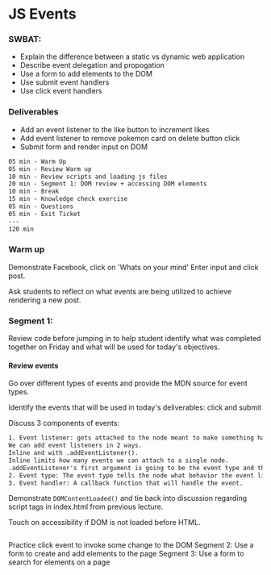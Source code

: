 # JS Events

### SWBAT:

- Explain the difference between a static vs dynamic web application
- Describe event delegation and propogation
- Use a form to add elements to the DOM
- Use submit event handlers
- Use click event handlers 

### Deliverables

- Add an event listener to the like button to increment likes
- Add event listener to remove pokemon card on delete button click
- Submit form and render input on DOM 

```txt
05 min - Warm Up
05 min - Review Warm up
10 min - Review scripts and loading js files
20 min - Segment 1: DOM review + accessing DOM elements
10 min - Break
15 min - Knowledge check exercise
05 min - Questions
05 min - Exit Ticket
---
120 min
```

### Warm up 

Demonstrate Facebook, click on 'Whats on your mind' Enter input and click post.

Ask students to reflect on what events are being utilized to achieve rendering a new post.  

### Segment 1:

Review code before jumping in to help student identify what was completed together on Friday and what will be used for today's objectives.

#### Review events

Go over different types of events and provide the MDN source for event types.

Identify the events that will be used in today's deliverables: click and submit

Discuss 3 components of events:

```txt
1. Event listener: gets attached to the node meant to make something happen. 
We can add event listeners in 2 ways. 
Inline and with .addEventListener(). 
Inline limits how many events we can attach to a single node. 
.addEventListener's first argument is going to be the event type and the second argument is going to be a callback function referred to as event handler. 
2. Event type: The event type tells the node what behavior the event listener should react on, and when it is heard, it will invoke the event handler.
3. Event handler: A callback function that will handle the event. 
```

Demonstrate `DOMContentLoaded()` and tie back into discussion regarding script tags in index.html from previous lecture.

Touch on accessibility if DOM is not loaded before HTML.


```

```

Practice click event to invoke some change to the DOM
Segment 2:
Use a form to create and add elements to the page
Segment 3:
Use a form to search for elements on a page
